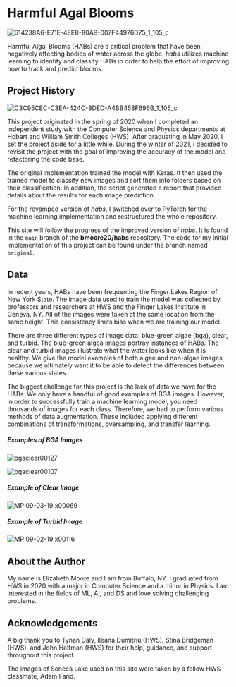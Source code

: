 # Harmful Agal Blooms

![614238A6-E71E-4EEB-80AB-007F44976D75_1_105_c](https://user-images.githubusercontent.com/67593919/128557794-7c31e948-bce0-41a5-8074-3f9affc13e34.jpeg)

Harmful Algal Blooms (HABs) are a critical problem that have been negatively affecting bodies of water across the globe. *habs* utilizes machine learning to identify and classify HABs in order to help the effort of improving how to track and predict blooms.

## Project History ## 

![C3C95CEC-C3EA-424C-8DED-A4BB458F696B_1_105_c](https://user-images.githubusercontent.com/67593919/128559955-8819a77b-0b4b-4476-9937-1a55c39914a6.jpeg)

This project originated in the spring of 2020 when I completed an independent study with the Computer Science and Physics departments at Hobart and William Smith Colleges (HWS). After graduating in May 2020, I set the project aside for a little while. During the winter of 2021, I decided to revisit the project with the goal of improving the accuracy of the model and refactoring the code base. 

The original implementation trained the model with Keras. It then used the trained model to classify new images and sort them into folders based on their classification. In addition, the script generated a report that provided details about the results for each image prediction. 

For the revamped version of *habs*, I switched over to PyTorch for the machine learning implementation and restructured the whole repository. 

This site will follow the progress of the improved version of *habs*. It is found in the `main` branch of the **bmoore20/habs** repository. The code for my initial implementation of this project can be found under the branch named `original`.

## Data ##

In recent years, HABs have been frequenting the Finger Lakes Region of New York State. The image data used to train the model was collected by professors and researchers at HWS and the Finger Lakes Institute in Geneva, NY. All of the images were taken at the same location from the same height. This consistency limits bias when we are training our model.

There are three different types of image data: blue-green algae (bga), clear, and turbid. The blue-green algea images portray instances of HABs. The clear and turbid images illustrate what the water looks like when it is healthy. We give the model examples of both algae and non-algae images because we ultimately want it to be able to detect the differences between these various states. 

The biggest challenge for this project is the lack of data we have for the HABs. We only have a handful of good examples of BGA images. However, in order to successfully train a machine learning model, you need thousands of images for each class. Therefore, we had to perform various methods of data augmentation. These included applying different combinations of transformations, oversampling, and transfer learning. 

##### Examples of BGA Images #####
![bgaclear00127](https://user-images.githubusercontent.com/67593919/128363237-0c73c731-466c-4dba-b221-4a204c0f7159.jpg)

![bgaclear00107](https://user-images.githubusercontent.com/67593919/128558098-0549a9b7-3bfb-4c15-989e-dfbd64478275.jpg)

##### Example of Clear Image #####
![MP 09-03-19 x00069](https://user-images.githubusercontent.com/67593919/128557501-fb0e915a-8855-4018-9cfc-a0f7f4443040.jpg)

##### Example of Turbid Image #####
![MP 09-02-19 x00116](https://user-images.githubusercontent.com/67593919/128557709-4dfa6f1f-1e63-44e1-acb9-dbbc7d92f4df.jpg)

## About the Author ##

My name is Elizabeth Moore and I am from Buffalo, NY. I graduated from HWS in 2020 with a major in Computer Science and a minor in Physics. I am interested in the fields of ML, AI, and DS and love solving challenging problems. 

## Acknowledgements ##

A big thank you to Tynan Daly, Ileana Dumitriu (HWS), Stina Bridgeman (HWS), and John Halfman (HWS) for their help, guidance, and support throughout this project. 

The images of Seneca Lake used on this site were taken by a fellow HWS classmate, Adam Farid. 


